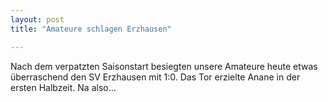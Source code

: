 ```yaml
---
layout: post
title: "Amateure schlagen Erzhausen"

---
```


Nach dem verpatzten Saisonstart besiegten unsere Amateure heute etwas überraschend den SV Erzhausen mit 1:0. Das Tor erzielte Anane in der ersten Halbzeit. Na also...


